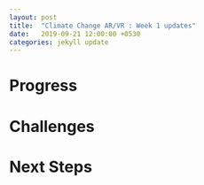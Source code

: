 ```yaml
---
layout: post
title:  "Climate Change AR/VR : Week 1 updates"
date:   2019-09-21 12:00:00 +0530
categories: jekyll update
---
```


# Progress

# Challenges

# Next Steps
